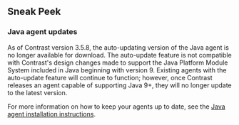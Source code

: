 <!--
title: "Contrast 3.5.9 - December 2018"
description: "Contrast 3.5.9 December 2018"
tags: "3.5.9 December Release Notes"
-->

## Sneak Peek

### Java agent updates

As of Contrast version 3.5.8, the auto-updating version of the Java agent is no longer available for download. The auto-update feature is not compatible with Contrast's design changes made to support the Java Platform Module System included in Java beginning with version 9. Existing agents with the auto-update feature will continue to function; however, once Contrast releases an agent capable of supporting Java 9+, they will no longer update to the latest version. 

For more information on how to keep your agents up to date, see the [Java agent installation instructions](installation-java.html#java-standard).
